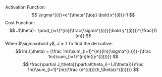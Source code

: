 Activation Function:
$$
\sigma^{(i)}=e^{\theta^{\top} \bold x^{(i)}}-1
$$
Cost Function:
$$
J(\theta)= \prod_{i=1}^{m}(\frac{\sigma^{(i)}}{\bold y^{(i)}})^{\frac{1}{m}}
$$
When $\sigma=\bold y$, $J=1$
To find the derivative:
$$
ln(J_\theta) = {\frac 1m}\sum_{i=1}^{m}{ln({\sigma^{(i)})}-{\frac 1m}\sum_{i=1}^{m}ln({y^{(i)})}}
$$
$$
\frac{\partial J_\theta}{\partial\theta_i}={J(\theta)}{\frac 1m}\sum_{i=1}^{m}{\frac {x^{(i)}}{h_\theta(x^{(i)})}}
$$
